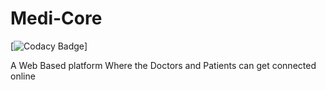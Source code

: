 # Medi-Core
[![Codacy Badge](https://api.codacy.com/project/badge/Grade/b94b1fe2ac724e8083f8237de3473c8a)]

A Web Based platform Where the Doctors and Patients can get connected online
